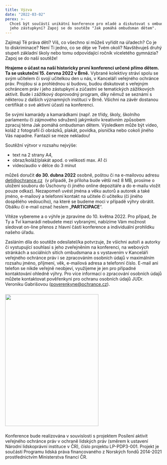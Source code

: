 ```yaml
---
title: Výzva
date: "2022-03-02"
perex: >-
  Chceš být součástí unikátní konference pro mladé a diskutovat s ombudsmanem a
  jeho zástupkyní? Zapoj se do soutěže "Jak pomáhá ombudsman dětem".
---
```


<p>Zajímají Tě práva dětí? Víš, co všechno si můžeš vyřídit na úřadech? Co je to diskriminace? Není Ti jedno, co se děje ve Tvém okolí? Navštěvuješ druhý stupeň základní školy nebo tomu odpovídající ročník víceletého gymnázia? Zapoj se do naší soutěže! </p><p><strong>Hrajeme o účast na naší historicky první konferenci určené přímo dětem. Ta se uskuteční 15. června 2022 v Brně.</strong> Vybrané kolektivy stráví spolu se svým učitelem či svojí učitelkou den u nás, v Kanceláři veřejného ochránce práv. Projdou si a prohlédnou si budovu, budou diskutovat s veřejným ochráncem práv i jeho zástupkyní a zúčastní se tematických zážitkových aktivit. Bude i zážitkový doprovodný program,&nbsp;díky němuž se seznámí s některou z dalších významných institucí v Brně. Všichni na závěr dostanou certifikát o své aktivní účasti na konferenci.</p><p>Se svými&nbsp;kamarády a kamarádkami&nbsp;(např. ze třídy, školy, školního parlamentu či zájmového sdružení) jakýmkoliv kreativním způsobem zpracuj téma Jak pomáhá ombudsman dětem.&nbsp;Výsledkem&nbsp;může být video, koláž z fotografií či obrázků, plakát, povídka, písnička nebo cokoli jiného Vás napadne. Fantazii se meze nekladou! </p><p>Soutěžní výtvor v rozsahu nejvýše:</p><ul><li>text na 2 strany A4, </li><li>obraz/koláž/plakát apod. o velikosti max. A1 či </li><li>video/audio v délce do 3 minut </li></ul><p>můžeš doručit <strong>do 30. dubna 2022</strong> osobně, poštou&nbsp;či na e-mailovou adresu <a href="mailto:deti@ochrance.cz">deti@ochrance.cz</a>&nbsp; (v případě, že příloha bude větší než 8 MB, prosíme o uložení souboru do Úschovny či jiného online depozitáře a do e-mailu vložit pouze odkaz). Nezapomeň uvést jména a věku autorů a autorek a také jméno, e-mailový a telefonní kontakt na učitele či učitelku (či jiného dospělého vedoucího), na které se budeme moci v případě výhry obrátit. Obálku či e-mail označ heslem „<strong>PARTICIPACE</strong>“. </p><p>Vítěze vybereme a o výhře je zpravíme do 10. května 2022. Pro případ, že Ty a Tví kamarádi nebudete mezi vybranými, nabízíme Vám možnost sledovat on-line přenos z hlavní části konference a individuální prohlídku našeho úřadu.</p><p>Zasláním díla do soutěže odesílatel/ka potvrzuje, že všichni autoři a autorky či vystupující souhlasí s jeho zveřejněním na konferenci, na webových stránkách a sociálních sítích ombudsmana a s vystavením v Kanceláři veřejného ochránce práv i se zpracováním osobních údajů v maximálním rozsahu jméno, příjmení, věk, e-mailová adresa a telefonní číslo. E-mail ani telefon se nikde veřejně neobjeví, využijeme je jen pro případné kontaktování ohledně výhry. Pro více informací o zpracování osobních údajů můžete kontaktovat pověřenkyni pro ochranu osobních údajů JUDr. Veroniku Gabrišovou (<a href="mailto:poverenkyne@ochrance.cz">poverenkyne@ochrance.cz</a>).</p><h5><h5><img src="/media/Vyzva_na_soutez_01.png.png" height="424" width="300" alt="" /></h5><p></p>Konference&nbsp;bude realizována v souvislosti s projektem Posílení aktivit veřejného ochránce práv v ochraně lidských práv (směrem k ustavení Národní lidskoprávní instituce v ČR), číslo projektu LP-PDP3-001. Projekt je součástí Programu lidská práva financovaného z Norských fondů 2014-2021 prostřednictvím Ministerstva financí ČR.</h5><h5></h5><p></p>
